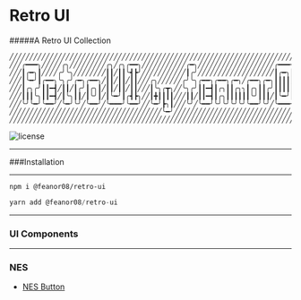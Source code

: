 # Retro UI
#####A Retro UI Collection
```
╱╱╱╱╱╱╱╱╱╱╱╱╱╱╱╱╱╱╱╱╱╱╱╱╱╱╱╱╱╱╱╱╱╱╱╱╱╱╱╱╱╱╱╱╱╱╱╱╱╱╱╱╱╱╱╱╱╱╱╱╱╱╱╱╱╱╱╱╱╱╱╱╱╱╱╱╱╱╱
╱╱╱╭━━━╮╱╱╱╱╱╭╮╱╱╱╱╱╱╱╱╱╭╮╱╭╮╭━━╮╱╱╱╱╱╱╱╱╱╱╱╭━╮╱╱╱╱╱╱╱╱╱╱╱╱╱╱╱╱╱╱╱╭━━━╮╭━━━╮╱╱╱
╱╱╱┃╭━╮┃╱╱╱╱╭╯╰╮╱╱╱╱╱╱╱╱┃┃╱┃┃╰┫┣╯╱╱╱╱╱╱╱╱╱╱╱┃╭╯╱╱╱╱╱╱╱╱╱╱╱╱╱╱╱╱╱╱╱┃╭━╮┃┃╭━╮┃╱╱╱
╱╱╱┃╰━╯┃╭━━╮╰╮╭╯╭━╮╭━━╮╱┃┃╱┃┃╱┃┃╱╱╱╭╮╱╱╱╱╱╱╭╯╰╮╭━━╮╭━━╮╭━╮╱╭━━╮╭━╮┃┃┃┃┃┃╰━╯┃╱╱╱
╱╱╱┃╭╮╭╯┃┃━┫╱┃┃╱┃╭╯┃╭╮┃╱┃┃╱┃┃╱┃┃╱╱╱┃╰╮╭┳╮╱╱╰╮╭╯┃┃━┫┃╭╮┃┃╭╮╮┃╭╮┃┃╭╯┃┃┃┃┃┃╭━╮┃╱╱╱
╱╱╱┃┃┃╰╮┃┃━┫╱┃╰╮┃┃╱┃╰╯┃╱┃╰━╯┃╭┫┣╮╱╱┃╋┃┃┃┃╱╱╱┃┃╱┃┃━┫┃╭╮┃┃┃┃┃┃╰╯┃┃┃╱┃╰━╯┃┃╰━╯┃╱╱╱
╱╱╱╰╯╰━╯╰━━╯╱╰━╯╰╯╱╰━━╯╱╰━━━╯╰━━╯╱╱╰━╯┣╮┃╱╱╱╰╯╱╰━━╯╰╯╰╯╰╯╰╯╰━━╯╰╯╱╰━━━╯╰━━━╯╱╱╱
╱╱╱╱╱╱╱╱╱╱╱╱╱╱╱╱╱╱╱╱╱╱╱╱╱╱╱╱╱╱╱╱╱╱╱╱╱╱╰━╯╱╱╱╱╱╱╱╱╱╱╱╱╱╱╱╱╱╱╱╱╱╱╱╱╱╱╱╱╱╱╱╱╱╱╱╱╱╱
╱╱╱╱╱╱╱╱╱╱╱╱╱╱╱╱╱╱╱╱╱╱╱╱╱╱╱╱╱╱╱╱╱╱╱╱╱╱╱╱╱╱╱╱╱╱╱╱╱╱╱╱╱╱╱╱╱╱╱╱╱╱╱╱╱╱╱╱╱╱╱╱╱╱╱╱╱╱╱

```
 ![license](https://img.shields.io/badge/license-MIT-green.svg)

****
###Installation
****

```npm
npm i @feanor08/retro-ui
```

```js
yarn add @feanor08/retro-ui
```
****
### UI Components
****
 ### **NES**
   + [NES Button](https://github.com/feanor08/retro-ui/blob/master/demo/docs/NESButton.md) 







